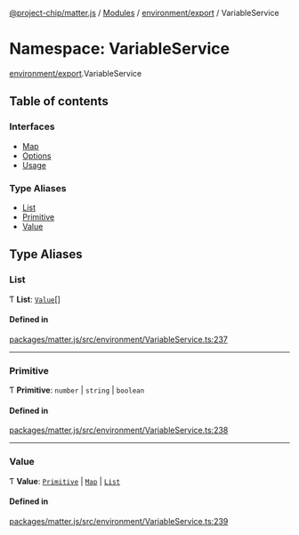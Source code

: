 [@project-chip/matter.js](../README.md) / [Modules](../modules.md) / [environment/export](environment_export.md) / VariableService

# Namespace: VariableService

[environment/export](environment_export.md).VariableService

## Table of contents

### Interfaces

- [Map](../interfaces/environment_export.VariableService.Map.md)
- [Options](../interfaces/environment_export.VariableService.Options.md)
- [Usage](../interfaces/environment_export.VariableService.Usage.md)

### Type Aliases

- [List](environment_export.VariableService.md#list)
- [Primitive](environment_export.VariableService.md#primitive)
- [Value](environment_export.VariableService.md#value)

## Type Aliases

### List

Ƭ **List**: [`Value`](environment_export.VariableService.md#value)[]

#### Defined in

[packages/matter.js/src/environment/VariableService.ts:237](https://github.com/project-chip/matter.js/blob/5f71eedebdb9fa54338bde320c311bb359b7455d/packages/matter.js/src/environment/VariableService.ts#L237)

___

### Primitive

Ƭ **Primitive**: `number` \| `string` \| `boolean`

#### Defined in

[packages/matter.js/src/environment/VariableService.ts:238](https://github.com/project-chip/matter.js/blob/5f71eedebdb9fa54338bde320c311bb359b7455d/packages/matter.js/src/environment/VariableService.ts#L238)

___

### Value

Ƭ **Value**: [`Primitive`](environment_export.VariableService.md#primitive) \| [`Map`](../interfaces/environment_export.VariableService.Map.md) \| [`List`](environment_export.VariableService.md#list)

#### Defined in

[packages/matter.js/src/environment/VariableService.ts:239](https://github.com/project-chip/matter.js/blob/5f71eedebdb9fa54338bde320c311bb359b7455d/packages/matter.js/src/environment/VariableService.ts#L239)
